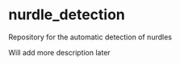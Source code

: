 # nurdle_detection
Repository for the automatic detection of nurdles

Will add more description later

